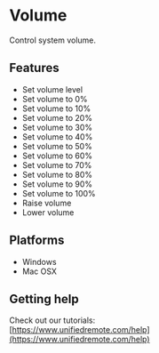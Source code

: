 # Volume
Control system volume.

## Features
*  Set volume level
*  Set volume to 0%
*  Set volume to 10%
*  Set volume to 20%
*  Set volume to 30%
*  Set volume to 40%
*  Set volume to 50%
*  Set volume to 60%
*  Set volume to 70%
*  Set volume to 80%
*  Set volume to 90%
*  Set volume to 100%
*  Raise volume
*  Lower volume

## Platforms
* Windows
* Mac OSX

## Getting help
Check out our tutorials: <br>
[https://www.unifiedremote.com/help](https://www.unifiedremote.com/help)
